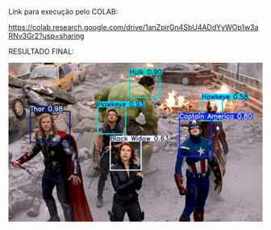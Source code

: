 Link para execução pelo COLAB:

https://colab.research.google.com/drive/1anZpirGn4SbU4ADdYyWOp1w3aRNv3Gr2?usp=sharing



RESULTADO FINAL:

<img src="https://github.com/williamsousab/Yolo_Avengers_Face/blob/main/resultado.jpg?raw=true">

